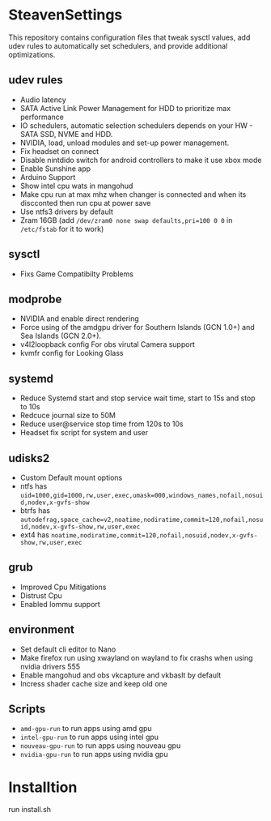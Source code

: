 # SteavenSettings
This repository contains configuration files that tweak sysctl values, add udev rules to automatically set schedulers, and provide additional optimizations.

## udev rules
- Audio latency
- SATA Active Link Power Management for HDD to prioritize max performance 
- IO schedulers, automatic selection schedulers depends on your HW - SATA SSD, NVME and HDD.
- NVIDIA, load, unload modules and set-up power management. 
- Fix headset on connect
- Disable nintdido switch for android controllers to make it use xbox mode
- Enable Sunshine app
- Arduino Support
- Show intel cpu wats in mangohud
- Make cpu run at max mhz when changer is connected and when its discconted then run cpu at power save
- Use ntfs3 drivers by default
- Zram 16GB (add `/dev/zram0 none swap defaults,pri=100 0 0` in `/etc/fstab` for it to work)


## sysctl
- Fixs Game Compatibilty Problems

## modprobe
- NVIDIA and enable direct rendering
- Force using of the amdgpu driver for Southern Islands (GCN 1.0+) and Sea Islands (GCN 2.0+).
- v4l2loopback config For obs virutal Camera support
- kvmfr config for Looking Glass

## systemd
- Reduce Systemd start and stop service wait time, start to 15s and stop to 10s
- Redcuce journal size to 50M
- Reduce user@service stop time from 120s to 10s
- Headset fix script for system and user

## udisks2
- Custom Default mount options
- ntfs has `uid=1000,gid=1000,rw,user,exec,umask=000,windows_names,nofail,nosuid,nodev,x-gvfs-show`
- btrfs has `autodefrag,space_cache=v2,noatime,nodiratime,commit=120,nofail,nosuid,nodev,x-gvfs-show,rw,user,exec`
- ext4 has `noatime,nodiratime,commit=120,nofail,nosuid,nodev,x-gvfs-show,rw,user,exec`

## grub
- Improved Cpu Mitigations
- Distrust Cpu
- Enabled Iommu support

## environment
- Set default cli editor to Nano
- Make firefox run using xwayland on wayland to fix crashs when using nvidia drivers 555
- Enable mangohud and obs vkcapture and vkbaslt by default
- Incress shader cache size and keep old one

## Scripts
- `amd-gpu-run` to run apps using amd gpu
- `intel-gpu-run` to run apps using intel gpu
- `nouveau-gpu-run` to run apps using nouveau gpu
- `nvidia-gpu-run` to run apps using nvidia gpu


# Installtion

run install.sh